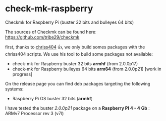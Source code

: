 # check-mk-raspberry
Checkmk for Raspberry Pi (buster 32 bits and bulleyes 64 bits)

The sources of Checkmk can be found here: https://github.com/tribe29/checkmk

first, thanks to [chriss404](https://github.com/chrisss404/check-mk-arm) :+1:, we only build somes packages with the chriss404 scripts.
We use his tool to build some packages not available:

- check-mk for Raspberry buster 32 bits **armhf** (from 2.0.0p17) 
- check-mk for Raspberry bulleyes 64 bits **arm64** (from 2.0.0p21) [work in progress]

On the release page you can find deb packages targeting the following systems:
- Raspberry Pi OS buster 32 bits (**armhf**)

I have tested the buster  *2.0.0p21* package on a **Raspberry PI 4 - 4 Gb** : ARMv7 Processor rev 3 (v7l)

